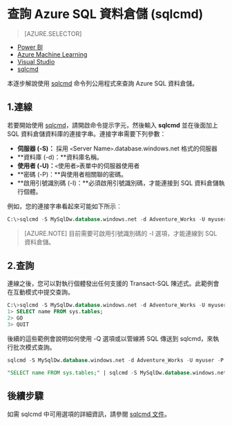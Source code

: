<properties
   pageTitle="查詢 Azure SQL 資料倉儲 (sqlcmd) | Microsoft Azure"
   description="使用 sqlcmd 命令列公用程式查詢 Azure SQL 資料倉儲。"
   services="sql-data-warehouse"
   documentationCenter="NA"
   authors="sonyam"
   manager="barbkess"
   editor=""/>

<tags
   ms.service="sql-data-warehouse"
   ms.devlang="NA"
   ms.topic="get-started-article"
   ms.tgt_pltfrm="NA"
   ms.workload="data-services"
   ms.date="08/30/2016"
   ms.author="mausher;barbkess;sonyama"/>

# 查詢 Azure SQL 資料倉儲 (sqlcmd)

> [AZURE.SELECTOR]
- [Power BI](sql-data-warehouse-get-started-visualize-with-power-bi.md)
- [Azure Machine Learning](sql-data-warehouse-get-started-analyze-with-azure-machine-learning.md)
- [Visual Studio](sql-data-warehouse-query-visual-studio.md)
- [sqlcmd](sql-data-warehouse-get-started-connect-sqlcmd.md)

本逐步解說使用 [sqlcmd][] 命令列公用程式來查詢 Azure SQL 資料倉儲。

## 1\.連線

若要開始使用 [sqlcmd][]，請開啟命令提示字元，然後輸入 **sqlcmd** 並在後面加上 SQL 資料倉儲資料庫的連接字串。連接字串需要下列參數：

+ **伺服器 (-S)：** 採用 `<`Server Name`>`.database.windows.net 格式的伺服器
+ **資料庫 (-d)：**資料庫名稱。
+ **使用者 (-U)：**`<`使用者`>`表單中的伺服器使用者
+ **密碼 (-P)：**與使用者相關聯的密碼。
+ **啟用引號識別碼 (-I)：**必須啟用引號識別碼，才能連接到 SQL 資料倉儲執行個體。

例如，您的連接字串看起來可能如下所示︰

```sql
C:\>sqlcmd -S MySqlDw.database.windows.net -d Adventure_Works -U myuser -P myP@ssword -I
```

> [AZURE.NOTE] 目前需要可啟用引號識別碼的 -I 選項，才能連線到 SQL 資料倉儲。

## 2\.查詢

連線之後，您可以對執行個體發出任何支援的 Transact-SQL 陳述式。此範例會在互動模式中提交查詢。

```sql
C:\>sqlcmd -S MySqlDw.database.windows.net -d Adventure_Works -U myuser -P myP@ssword -I
1> SELECT name FROM sys.tables;
2> GO
3> QUIT
```

後續的這些範例會說明如何使用 -Q 選項或以管線將 SQL 傳送到 sqlcmd，來執行批次模式查詢。

```sql
sqlcmd -S MySqlDw.database.windows.net -d Adventure_Works -U myuser -P myP@ssword -I -Q "SELECT name FROM sys.tables;"
```

```sql
"SELECT name FROM sys.tables;" | sqlcmd -S MySqlDw.database.windows.net -d Adventure_Works -U myuser -P myP@ssword -I > .\tables.out
```

## 後續步驟

如需 sqlcmd 中可用選項的詳細資訊，請參閱 [sqlcmd 文件][sqlcmd]。

<!--Image references-->

<!--Article references-->

<!--MSDN references--> 
[sqlcmd]: https://msdn.microsoft.com/library/ms162773.aspx
[Azure portal]: https://portal.azure.com

<!--Other Web references-->

<!---HONumber=AcomDC_0831_2016-->